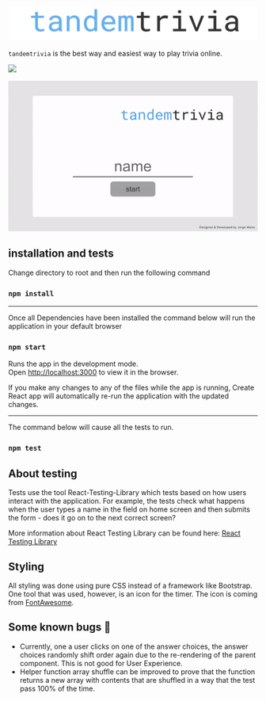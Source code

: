 <img src="./public/banner.png">  

`tandemtrivia` is the best way and easiest way to play trivia online. 

![](https://img.shields.io/badge/Code-React-informational?style=flat&logo=react&logoColor=white&color=blue)



<img src="./public/preview.gif">

## installation and tests

Change directory to root and then run the following command

### `npm install`  
<hr>

Once all Dependencies have been installed the command below will run the application in your default browser
### `npm start`

Runs the app in the development mode.\
Open [http://localhost:3000](http://localhost:3000) to view it in the browser.

If you make any changes to any of the files while the app is running, Create React app will automatically re-run the application with the updated changes. 
<hr>
The command below will cause all the tests to run.

### `npm test`

## About testing
Tests use the tool React-Testing-Library which tests based on how users interact with the application.
For example, the tests check what happens when the user types a name in the field on home screen and then submits the form - does it go on to the next correct screen?

More information about React Testing Library can be found here: [React Testing Library](https://testing-library.com/docs/react-testing-library/intro)

## Styling
All styling was done using pure CSS instead of a framework like Bootstrap. One tool that was used, however, is an icon for the timer. The icon is coming from [FontAwesome](https://fontawesome.com/).

## Some known bugs 🐞
- Currently, one a user clicks on one of the answer choices, the answer choices randomly shift order again due to the re-rendering of the parent component. This is not good for User Experience. 
- Helper function array shuffle can be improved to prove that the function returns a new array with contents that are shuffled in a way that the test pass 100% of the time. 

